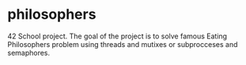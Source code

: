 # philosophers
42 School project. The goal of the project is to solve famous Eating Philosophers problem using threads and mutixes or subprocceses  and semaphores.
